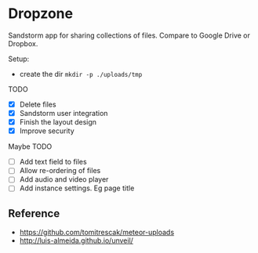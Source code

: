 # Dropzone

Sandstorm app for sharing collections of files. Compare to Google Drive or Dropbox.



Setup:
- create the dir `mkdir -p ./uploads/tmp`

TODO
- [x] Delete files
- [x] Sandstorm user integration
- [x] Finish the layout design
- [x] Improve security

Maybe TODO
- [ ] Add text field to files
- [ ] Allow re-ordering of files
- [ ] Add audio and video player
- [ ] Add instance settings. Eg page title

## Reference

- https://github.com/tomitrescak/meteor-uploads
- http://luis-almeida.github.io/unveil/
